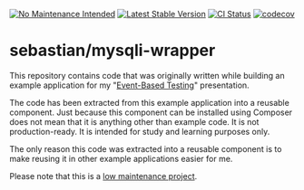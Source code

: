 [![No Maintenance Intended](https://unmaintained.tech/badge.svg)](https://unmaintained.tech/)
[![Latest Stable Version](https://poser.pugx.org/sebastian/mysqli-wrapper/v)](https://packagist.org/packages/sebastian/mysqli-wrapper)
[![CI Status](https://github.com/sebastianbergmann/mysqli-wrapper/workflows/CI/badge.svg)](https://github.com/sebastianbergmann/mysqli-wrapper/actions)
[![codecov](https://codecov.io/gh/sebastianbergmann/mysqli-wrapper/branch/main/graph/badge.svg)](https://codecov.io/gh/sebastianbergmann/mysqli-wrapper)

# sebastian/mysqli-wrapper

This repository contains code that was originally written while building an example application for my
"[Event-Based Testing](https://thephp.cc/presentations/event-based-testing?ref=github)" presentation.

The code has been extracted from this example application into a reusable component. Just because
this component can be installed using Composer does not mean that it is anything  other than example
code. It is not production-ready. It is intended for study and learning purposes only.

The only reason this code was extracted into a reusable component is to make reusing it in other
example applications easier for me.

Please note that this is a [low maintenance project](https://github.com/sebastianbergmann/mysqli-wrapper/blob/main/.github/CONTRIBUTING.md#low-maintenance-project).
